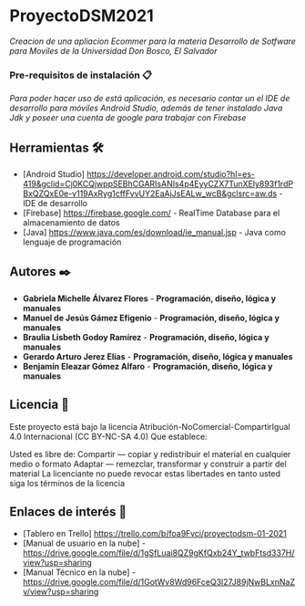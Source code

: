 # ProyectoDSM2021

_Creacion de una apliacion Ecommer para la materia Desarrollo de Sotfware para Moviles de la Universidad Don Bosco, El Salvador_

### Pre-requisitos de instalación 📋

_Para poder hacer uso de está aplicación, es necesario contar un el IDE de desarrollo para móviles Android Studio, además de tener instalado Java Jdk y poseer una cuenta de google para trabajar con Firebase_

## Herramientas 🛠️

* [Android Studio] https://developer.android.com/studio?hl=es-419&gclid=Cj0KCQjwppSEBhCGARIsANIs4p4EyyCZX7TunXEly893f1rdPBxQZQxE0e-v119AxRyg1cffFvvUY2EaAjJsEALw_wcB&gclsrc=aw.ds - IDE de desarrollo
* [Firebase] https://firebase.google.com/ - RealTime Database para el almacenamiento de datos
* [Java] https://www.java.com/es/download/ie_manual.jsp - Java como lenguaje de programación

## Autores ✒️

* **Gabriela Michelle Álvarez Flores** - **Programación, diseño, lógica y manuales**
* **Manuel de Jesús Gámez Efigenio** - **Programación, diseño, lógica y manuales**
* **Braulia Lisbeth Godoy Ramírez** - **Programación, diseño, lógica y manuales**
* **Gerardo Arturo Jerez Elías** - **Programación, diseño, lógica y manuales**
* **Benjamín Eleazar Gómez Alfaro** - **Programación, diseño, lógica y manuales**

## Licencia 📄

Este proyecto está bajo la licencia Atribución-NoComercial-CompartirIgual 4.0 Internacional (CC BY-NC-SA 4.0)
Que establece:

Usted es libre de:
Compartir — copiar y redistribuir el material en cualquier medio o formato
Adaptar — remezclar, transformar y construir a partir del material
La licenciante no puede revocar estas libertades en tanto usted siga los términos de la licencia

## Enlaces de interés 👀

* [Tablero en Trello] https://trello.com/b/foa9Fvci/proyectodsm-01-2021
* [Manual de usuario en la nube] - https://drive.google.com/file/d/1gSfLuai8QZ9gKfQxb24Y_twbFtsd337H/view?usp=sharing
* [Manual Técnico en la nube] - https://drive.google.com/file/d/1GotWv8Wd96FceQ3l27J89jNwBLxnNaZv/view?usp=sharing



